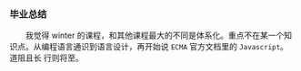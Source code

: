 ### 毕业总结
　　我觉得 winter 的课程，和其他课程最大的不同是体系化。重点不在某一个知识点。从编程语言通识到语言设计，再开始说 `ECMA` 官方文档里的 `Javascript`。道阻且长 行则将至。